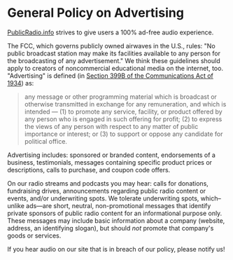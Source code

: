 # General Policy on Advertising
[PublicRadio.info](http://www.publicradio.info) strives to give users a 100% ad-free audio experience.

The FCC, which governs publicly owned airwaves in the U.S., rules: "No public broadcast station may make its facilities available to any person for the broadcasting of any advertisement." We think these guidelines should apply to creators of noncommercial educational media on the internet, too. "Advertising" is defined (in [Section 399B of the Communications Act of 1934](https://www.fcc.gov/media/radio/nature-of-educational-broadcasting)) as:

>any message or other programming material which is broadcast or otherwise transmitted
>in exchange for any remuneration, and which is intended —
> (1) to promote any service, facility, or product offered by any person who is engaged in
>such offering for profit;
> (2) to express the views of any person with respect to any matter of public importance or
>interest; or
> (3) to support or oppose any candidate for political office.

Advertising includes: sponsored or branded content, endorsements of a business, testimonials, messages containing specific product prices or descriptions, calls to purchase, and coupon code offers.

On our radio streams and podcasts you may hear: calls for donations, fundraising drives, announcements regarding public radio content or events, and/or underwriting spots. We tolerate underwriting spots, which–unlike ads—are short, neutral, non-promotional messages that identify private sponsors of public radio content for an informational purpose only. These messages may include basic information about a company (website, address, an identifying slogan), but should _not_ promote that company's goods or services.

If you hear audio on our site that is in breach of our policy, please notify us!

